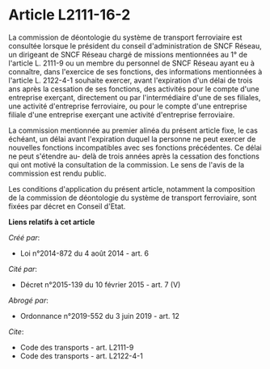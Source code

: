 # Article L2111-16-2

La commission de déontologie du système de transport ferroviaire est consultée lorsque le président du conseil
d'administration de SNCF Réseau, un dirigeant de SNCF Réseau chargé de missions mentionnées au 1° de l'article L. 2111-9 ou
un membre du personnel de SNCF Réseau ayant eu à connaître, dans l'exercice de ses fonctions, des informations mentionnées à
l'article L. 2122-4-1 souhaite exercer, avant l'expiration d'un délai de trois ans après la cessation de ses fonctions, des
activités pour le compte d'une entreprise exerçant, directement ou par l'intermédiaire d'une de ses filiales, une activité
d'entreprise ferroviaire, ou pour le compte d'une entreprise filiale d'une entreprise exerçant une activité d'entreprise
ferroviaire. 

La commission mentionnée au premier alinéa du présent article fixe, le cas échéant, un délai avant l'expiration duquel la
personne ne peut exercer de nouvelles fonctions incompatibles avec ses fonctions précédentes. Ce délai ne peut s'étendre au-
delà de trois années après la cessation des fonctions qui ont motivé la consultation de la commission. Le sens de l'avis de
la commission est rendu public. 

Les conditions d'application du présent article, notamment la composition de la commission de déontologie du système de
transport ferroviaire, sont fixées par décret en Conseil d'Etat.

**Liens relatifs à cet article**

_Créé par_:

  - Loi n°2014-872 du 4 août 2014 - art. 6

_Cité par_:

  - Décret n°2015-139 du 10 février 2015 - art. 7 (V)

_Abrogé par_:

  - Ordonnance n°2019-552 du 3 juin 2019 - art. 12

_Cite_:

  - Code des transports - art. L2111-9
  - Code des transports - art. L2122-4-1
